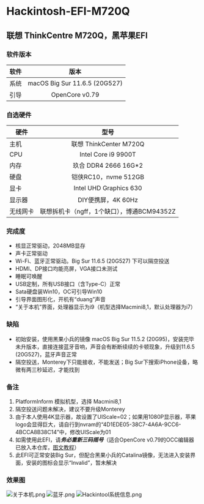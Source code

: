 # Hackintosh-EFI-M720Q
## 联想 ThinkCentre M720Q，黑苹果EFI

### 软件版本
| 软件 | 版本 |
| --- | :--: |
| 系统 | macOS Big Sur 11.6.5 (20G527) |
| 引导 | OpenCore v0.79 |

### 自选硬件
|   硬件    |   型号  |
| -------- | :----: |
| 主机 | 联想 ThinkCenter M720Q |
| CPU | Intel Core i9 9900T |
| 内存 | 玖合 DDR4 2666 16G*2 |
| 硬盘 | 铠侠RC10，nvme 512GB |
| 显卡 | Intel UHD Graphics 630 |
| 显示器 | DIY便携屏，4K 60Hz |
| 无线网卡 | 联想拆机卡（ngff，1个缺口），博通BCM94352Z |

### 完成度
+ 核显正常驱动，2048MB显存
+ 声卡正常驱动
+ Wi-Fi、蓝牙正常驱动。Big Sur 11.6.5 (20G527) 下可以隔空投送
+ HDMI、DP接口均能亮屏，VGA接口未测试
+ 睡眠可唤醒
+ USB定制，所有USB接口（含Type-C）正常
+ Sata硬盘装Win10，OC可引导Win10
+ 引导界面图形化，开机有“duang”声音
+ “关于本机”界面，处理器显示为i9（机型选择Macmini8,1，默认处理器为i7）

### 缺陷
+ 初始安装，使用黑果小兵的镜像 macOS Big Sur 11.5.2 (20G95)，安装完毕未升版本，直接连接蓝牙音响，声音会有断断续续的卡顿现象，升级到11.6.5 (20G527)，蓝牙声音正常
+ 隔空投送，Monterey下只能接收，不能发送；Big Sur下搜索iPhone设备，略微有两三秒延迟，才能找到

### 备注
1. PlatformInform 模拟机型，选择 Macmini8,1
2. 隔空投送问题未解决，建议不要升级Monterey
3. 由于本人使用4K显示器，故设置了UIScale=02；如果用1080P显示器，苹果logo会显得巨大，请自行到nvram的“4D1EDE05-38C7-4A6A-9CC6-4BCCA8B38C14”中，修改UIScale为01
4. 如需使用此EFI，请***务必重新三码摇号***（适合OpenCore v0.79的OCC编辑器已放入本仓库，[图文教程](https://blog.csdn.net/xuanxue11/article/details/107873835)）
5. 此EFI可正常安装Big Sur，但配合黑果小兵的Catalina镜像，无法进入安装界面，安装的图标会显示“Invalid”，暂未解决

### 效果图
![关于本机.png](https://github.com/demon3434/Hackintosh-EFI-M720Q/blob/main/OpenCore%20v0.79%20%26%20macOS%20Big%20Sur%2011.6.5%20(20G527)/1.%E5%85%B3%E4%BA%8E%E6%9C%AC%E6%9C%BA.png "关于本机")
![蓝牙.png](https://github.com/demon3434/Hackintosh-EFI-M720Q/blob/main/OpenCore%20v0.79%20%26%20macOS%20Big%20Sur%2011.6.5%20(20G527)/2.%E8%93%9D%E7%89%99.png "蓝牙")
![Hackintool系统信息.png](https://github.com/demon3434/Hackintosh-EFI-M720Q/blob/main/OpenCore%20v0.79%20%26%20macOS%20Big%20Sur%2011.6.5%20(20G527)/3.Hackintool%E7%B3%BB%E7%BB%9F%E4%BF%A1%E6%81%AF.png "Hackintool系统信息")
